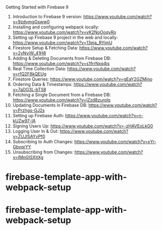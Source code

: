 Getting Started with Firebase 9

1. Introduction to Firebase 9 version: https://www.youtube.com/watch?v=9zdvmgGsww0
2. Installing and configuring webpack locally: https://www.youtube.com/watch?v=vK2NoOoqyRo
3. Setting up Firebase 9 project in the web and locally: https://www.youtube.com/watch?v=13eja_RYimU
4. Firestore Setup & Fetching Data: https://www.youtube.com/watch?v=2yNyiW_41H8
5. Adding & Deleting Documents from Firebase DB: https://www.youtube.com/watch?v=s1frrNxq4js
6. Real Time Collection Data: https://www.youtube.com/watch?v=rfQ2F8kQEUg
7. Firestore Queries: https://www.youtube.com/watch?v=gEaY2GZMino
8. Ordering Data & Timestamps: https://www.youtube.com/watch?v=7aDG3L-bTS8
9. Fetching a Single Document from a Firebase DB: https://www.youtube.com/watch?v=lZzd8zurolg
10. Updating Documents in Firebase DB: https://www.youtube.com/watch?v=Przhgs-GJ2s
11. Setting up Firebase Auth: https://www.youtube.com/watch?v=n-kUZw97-lA
12. Signing Users Up: https://www.youtube.com/watch?v=-zHAVEoLkG0
13. Logging User In & Out: https://www.youtube.com/watch?v=ZUJlSAYvPf0
14. Subscribing to Auth Changes: https://www.youtube.com/watch?v=xYr-GbvqrYY
15. Unsubscribing from Changes: https://www.youtube.com/watch?v=IMnGISXjtXg
# firebase-template-app-with-webpack-setup
# firebase-template-app-with-webpack-setup
